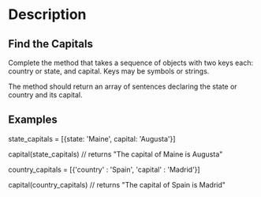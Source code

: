 # Description 

## Find the Capitals

Complete the method that takes a sequence of objects with two keys each: country or state, and capital. Keys may be symbols or strings.

The method should return an array of sentences declaring the state or country and its capital.

## Examples

state_capitals = [{state: 'Maine', capital: 'Augusta'}]

capital(state_capitals) // returns "The capital of Maine is Augusta"

country_capitals = [{'country' : 'Spain', 'capital' : 'Madrid'}]

capital(country_capitals)  // returns "The capital of Spain is Madrid"



